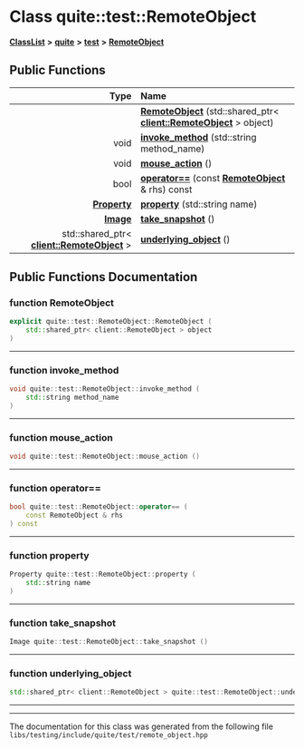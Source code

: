 

# Class quite::test::RemoteObject



[**ClassList**](annotated.md) **>** [**quite**](namespacequite.md) **>** [**test**](namespacequite_1_1test.md) **>** [**RemoteObject**](classquite_1_1test_1_1RemoteObject.md)










































## Public Functions

| Type | Name |
| ---: | :--- |
|   | [**RemoteObject**](#function-remoteobject) (std::shared\_ptr&lt; [**client::RemoteObject**](classquite_1_1client_1_1RemoteObject.md) &gt; object) <br> |
|  void | [**invoke\_method**](#function-invoke_method) (std::string method\_name) <br> |
|  void | [**mouse\_action**](#function-mouse_action) () <br> |
|  bool | [**operator==**](#function-operator) (const [**RemoteObject**](classquite_1_1test_1_1RemoteObject.md) & rhs) const<br> |
|  [**Property**](classquite_1_1test_1_1Property.md) | [**property**](#function-property) (std::string name) <br> |
|  [**Image**](classquite_1_1Image.md) | [**take\_snapshot**](#function-take_snapshot) () <br> |
|  std::shared\_ptr&lt; [**client::RemoteObject**](classquite_1_1client_1_1RemoteObject.md) &gt; | [**underlying\_object**](#function-underlying_object) () <br> |




























## Public Functions Documentation




### function RemoteObject 

```C++
explicit quite::test::RemoteObject::RemoteObject (
    std::shared_ptr< client::RemoteObject > object
) 
```




<hr>



### function invoke\_method 

```C++
void quite::test::RemoteObject::invoke_method (
    std::string method_name
) 
```




<hr>



### function mouse\_action 

```C++
void quite::test::RemoteObject::mouse_action () 
```




<hr>



### function operator== 

```C++
bool quite::test::RemoteObject::operator== (
    const RemoteObject & rhs
) const
```




<hr>



### function property 

```C++
Property quite::test::RemoteObject::property (
    std::string name
) 
```




<hr>



### function take\_snapshot 

```C++
Image quite::test::RemoteObject::take_snapshot () 
```




<hr>



### function underlying\_object 

```C++
std::shared_ptr< client::RemoteObject > quite::test::RemoteObject::underlying_object () 
```




<hr>

------------------------------
The documentation for this class was generated from the following file `libs/testing/include/quite/test/remote_object.hpp`

